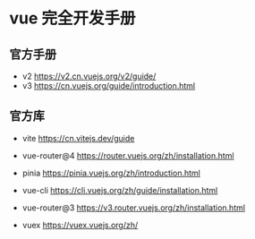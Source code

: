 # vue 完全开发手册

## 官方手册

- v2 https://v2.cn.vuejs.org/v2/guide/
- v3 https://cn.vuejs.org/guide/introduction.html

## 官方库

- vite https://cn.vitejs.dev/guide

- vue-router@4 https://router.vuejs.org/zh/installation.html
- pinia https://pinia.vuejs.org/zh/introduction.html

- vue-cli https://cli.vuejs.org/zh/guide/installation.html
- vue-router@3 https://v3.router.vuejs.org/zh/installation.html
- vuex https://vuex.vuejs.org/zh/